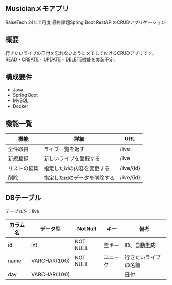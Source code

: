 ## Musicianメモアプリ
RaiseTech 24年11月度 最終課題Spring Boot RestAPIのCRUDアプリケーション

## 概要
行きたいライブの日付を忘れないようにメモしておけるCRUDアプリです。  
READ・CREATE・UPDATE・DELETE機能を実装予定。  


## 構成要件
* Java 
* Spring Boot 
* MySQL 
* Docker 

## 機能一覧
| 機能 | 詳細 | URL |
| ------------ | ------------- | ------------- |
| 全件取得 | ライブ一覧を返す | /live |
| 新規登録 | 新しいライブを登録する | /live |
| リストの編集 | 指定したidの内容を変更する | /live/{id} |
| 削除 | 指定したidのデータを削除する | /live/{id} |

## DBテーブル
テーブル名：live

| カラム名 | データ型 | NotNull | キー | 備考 |
| ------------ | ------------- | ------------- | ------------- | ------------- |
| id | int | NOT NULL | 主キー | ID、自動生成 |
| name| VARCHAR(100) | NOT NULL | ユニーク | 行きたいライブの名前 |
| day | VARCHAR(100)  ||| 日付 |

